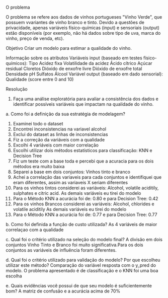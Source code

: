 O problema

O problema se refere aos dados de vinhos portugueses "Vinho Verde", que possuem vvariantes de vinho branco e tinto. Devido a questões de privacidade, apenas variáveis físico-químicas (input) e sensoriais (output) estão disponíveis (por exemplo, não há dados sobre tipo de uva, marca do vinho, preço de venda, etc).

Objetivo
  Criar um modelo para estimar a qualidade do vinho.

Informação sobre os atributos
  Variáveis input (baseado em testes físico-químicos):
  Tipo
  Acidez fixa
  Volatilidade da acidez
  Ácido cítrico
  Açúcar residual
  Cloretos
  Dióxido de enxofre livre
  Dióxido de enxofre total
  Densidade
  pH
  Sulfatos
  Álcool
  Variável output (baseado em dado sensorial):
  Qualidade (score entre 0 and 10)
  
Resolução
1. Faça uma análise exploratória para avaliar a consistência dos dados e identificar possíveis variáveis que impactam na qualidade do vinho.

a. Como foi a definição da sua estratégia de modelagem?
  1. Examinei todo o dataset
  2. Encontrei inconsistencias na variavel alcohol
  3. Exclui do dataset as linhas de inconsistencias
  4. Fiz a correção da variáveis com a qualidade
  5. Excolhi 4 variáveis com maior correlação
  6. Escolhi utilizar dois métodos estatísticos para classificação: KNN e Decision Tree
  7. Fiz um teste com a base toda e percebi que a acuracia para os dois métodos era muito baixa
  8. Separei a base em dois conjuntos: Vinhos tinto e branco
  9. Achei a correlação das variaveis para cada conjuntos e identifiquei que eram diferentes, 
  assim as variaveis X seriam diferentes
  10. Para os vinhos tintos considerei as variáveis: Alcohol, volatile aciditily, sulphates e citric acid. 
      As demais variáveis eu tirei do modelo
  11. Para o Método KNN a acurácia foi de: 0.80 e para Decision Tree: 0.42
  12. Para os vinhos Brancos considerei as variáveis: Alcohol, chlorides e volatile aciditily 
      As demais variáveis eu tirei do modelo
  13. Para o Método KNN a acurácia foi de: 0.77 e para Decision Tree: 0.77

b. Como foi definida a função de custo utilizada?
	As 4 variáveis de maior correlaçao com a qualidade

c. Qual foi o critério utilizado na seleção do modelo final?
	 A divisão em dois conjuntos Vinho Tinto e Branco foi muito significativa.Para os dois conjuntos as variáveis de influência 		foram diferentes. 
   
d. Qual foi o critério utilizado para validação do modelo? Por que escolheu utilizar este método? 
	Comparação do variável resposta com o y_pred do modelo.
	O problema apresentado é de classificação e o KNN foi uma boa escolha

e. Quais evidências você possui de que seu modelo é suficientemente bom?
	A matriz de confusão e a acurácia acima de 70%
